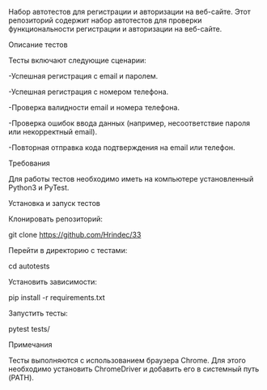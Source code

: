 Набор автотестов для регистрации и авторизации на веб-сайте.
Этот репозиторий содержит набор автотестов для проверки функциональности регистрации и авторизации на веб-сайте.

Описание тестов

Тесты включают следующие сценарии:

-Успешная регистрация с email и паролем.

-Успешная регистрация с номером телефона.

-Проверка валидности email и номера телефона.

-Проверка ошибок ввода данных (например, несоответствие пароля или некорректный email).

-Повторная отправка кода подтверждения на email или телефон.


Требования

Для работы тестов необходимо иметь на компьютере установленный Python3 и PyTest.


Установка и запуск тестов

Клонировать репозиторий:

git clone https://github.com/Hrindec/33


Перейти в директорию с тестами:

cd autotests


Установить зависимости:

pip install -r requirements.txt


Запустить тесты:

pytest tests/


Примечания

Тесты выполняются с использованием браузера Chrome. Для этого необходимо установить ChromeDriver и добавить его в системный путь (PATH).
